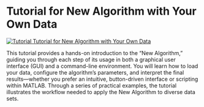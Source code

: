 # Tutorial for New Algorithm with Your Own Data

[![Tutorial Tutorial for New Algorithm with Your Own Data](https://img.shields.io/badge/PDF-Download-red?style=flat-square&logo=adobe-acrobat-reader)](tut_a_mc_wu.pdf)

This tutorial provides a hands-on introduction to the “New Algorithm,” guiding you through each step of its usage in both a graphical user interface (GUI) and a command-line environment. You will learn how to load your data, configure the algorithm’s parameters, and interpret the final results—whether you prefer an intuitive, button-driven interface or scripting within MATLAB. Through a series of practical examples, the tutorial illustrates the workflow needed to apply the New Algorithm to diverse data sets.
